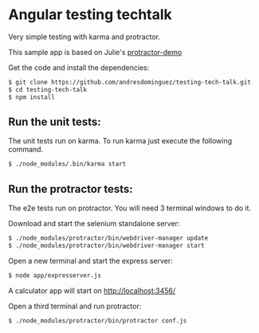 Angular testing techtalk
========================

Very simple testing with karma and protractor.

This sample app is based on Julie's [protractor-demo](https://github.com/juliemr/protractor-demo)

Get the code and install the dependencies:

```sh
$ git clone https://github.com/andresdominguez/testing-tech-talk.git
$ cd testing-tech-talk
$ npm install
```

## Run the unit tests:

The unit tests run on karma. To run karma just execute the following command.
```sh
$ ./node_modules/.bin/karma start
```

## Run the protractor tests:

The e2e tests run on protractor. You will need 3 terminal windows to do it.

Download and start the selenium standalone server:
```sh
$ ./node_modules/protractor/bin/webdriver-manager update
$ ./node_modules/protractor/bin/webdriver-manager start
```

Open a new terminal and start the express server:
```sh
$ node app/expresserver.js
```

A calculator app will start on [http://localhost:3456/](http://localhost:3456/)

Open a third terminal and run protractor:
```sh
$ ./node_modules/protractor/bin/protractor conf.js
```
